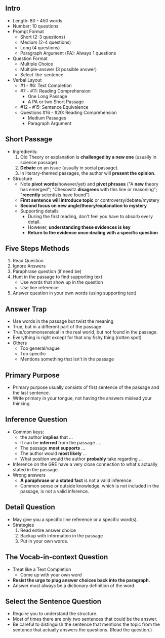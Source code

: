 ## Intro
- Length: 80 - 450 words
- Number: 10 questions
- Prompt Format
	- Short (2-3 questions)
	- Medium (2-4 questions)
	- Long (4 questions)
	- Paragraph Argument (PA): Always 1 questions
- Question Format
	- Multiple Choice
	- Multiple-answer (3 possible answer)
	- Select-the-sentence
- Verbal Layout
	- #1 - #6: Text Completion
	- #7 - #11: Reading Comprehension
		- One Long Passage
		- A PA or two Short Passage
	- #12 - #15: Sentence Equivalence
	- Questions #16 - #20: Reading Comprehension
		- Medium Passages 
		- Paragraph Argument

## Short Passage
- Ingredients:
	1. Old Theory or explanation is **challenged by a new one** (usually in science passage)
	2. **Debate** on an issue (usually in social passage).
	3. In literary-themed passages, the author will **present the opinion**.
- Structure
	- Note **pivot words**(however/yet) and **pivot phrases** ("A **new** theory has emerged"; "Chesowitz **disagrees** with this line or reasoning"; "**recently** scientists have found")
	- **First sentence will introduce topic** or controversy/debate/mystery
	- **Second focus on new angle/theory/explanation to mystery**
	- Supporting details
		- During the first reading, don't feel you have to absorb every detail.
		- However, **understanding these evidences is key**
		- **Return to the evidence once dealing with a specific question**

## Five Steps Methods
1. Read Question
2. Ignore Answers
3. Paraphrase question (if need be)
4. Hunt in the passage to find supporting text
	- Use words that show up in the question
	- Use line reference
5. Answer question in your own words (using supporting text)

## Answer Trap
- Use words in the passage but twist the meaning
- True, but in a different part of the passage
- True/commonsensical in the real world, but not found in the passage.
- Everything is right except for that ony fishy thing (rotten spot)
- Others
	- Too general/vague
	- Too specific
	- Mentions something that isn't in the passage

## Primary Purpose
- Primary purpose usually consists of first sentence of the passage and the last sentence.
- Write primary in your tongue, not having the answers mislead your thinking.  

## Inference Question
- Common keys:
	- the author **implies** that ...
	- It can be **inferred** from the passage ....
	- The passage **most supports** ...
	- The author would **most likely** ...
	- What position would the author **probably** take regarding ...
- Inference on the GRE have a very close connection to what's actually stated in the passage.
- Wrong answers
	- **A paraphrase or a stated fact** is not a valid inference.
	- Common sense or outside knowledge, which is not included in the passage, is not a valid inference.

## Detail Question
- May give you a specific line reference or a specific word(s).
- Strategies
	1. Read entire answer choice
	2. Backup with information in the passage
	3. Put in your own words.

## The Vocab-in-context Question
- Treat like a Text Completion
	- Come up with your own word
- **Resist the urge to plug answer choices back into the paragraph.**
- Answer must always be a dictionary definition of the word. 

## Select the Sentence Question
- Require you to understand the structure.
- Most of times there are only two sentences that could be the answer.
- Be careful to distinguish the sentence that mentions the topic from the sentence that actually answers the questions. (Read the question.)
